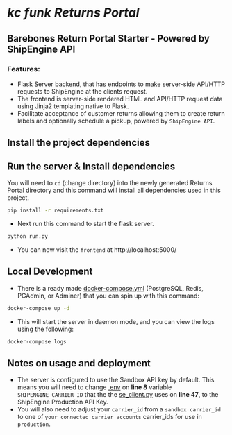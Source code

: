 # _kc funk Returns Portal_

## Barebones Return Portal Starter - Powered by ShipEngine API

### Features:
- Flask Server backend, that has endpoints to make server-side API/HTTP requests to ShipEngine at the clients request.
- The frontend is server-side rendered HTML and API/HTTP request data using Jinja2 templating native to Flask.
- Facilitate acceptance of customer returns allowing them to create return labels and optionally schedule a pickup, powered by `ShipEngine API`.

## Install the project dependencies


## Run the server & Install dependencies
You will need to `cd` (change directory) into the newly generated Returns Portal directory and this command will install all dependencies used in this project.
```bash
pip install -r requirements.txt
```
- Next run this command to start the flask server.
```bash
python run.py
```
- You can now visit the `frontend` at http://localhost:5000/

## Local Development
- There is a ready made [docker-compose.yml](./docker-compose.yml "Docker Compose File") (PostgreSQL, Redis, PGAdmin, or Adminer) that you can spin up with this command:
```bash
docker-compose up -d
```
- This will start the server in daemon mode, and you can view the logs using the following:
```bash
docker-compose logs
```

## Notes on usage and deployment
- The server is configured to use the Sandbox API key by default. This means you will need to change [.env](./.env) on **line 8** variable `SHIPENGINE_CARRIER_ID` that the the [se_client.py](./kc_funk_returns/se_client.py) uses on **line 47**, to the ShipEngine Production API Key. 
- You will also need to adjust your `carrier_id` from a `sandbox carrier_id` to one of `your connected carrier accounts` carrier_ids for use in `production`.